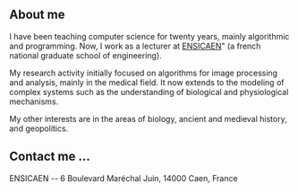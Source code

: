 ## About me

I have been teaching computer science for twenty years, mainly algorithmic and programming. 
Now, I work as a lecturer at [ENSICAEN](https://www.ensicaen.fr/)" (a french national 
graduate school of engineering).

My research activity initially focused on algorithms for image processing and analysis, 
mainly in the medical field. It now extends to the modeling of complex systems such as the 
understanding of biological and physiological mechanisms.

My other interests are in the areas of biology, ancient and medieval history, and geopolitics.

## Contact me ...
ENSICAEN -- 6 Boulevard Maréchal Juin, 14000 Caen, France
